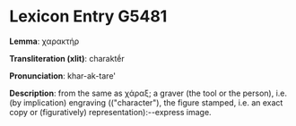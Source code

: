 # Lexicon Entry G5481

**Lemma**: χαρακτήρ

**Transliteration (xlit)**: charaktḗr

**Pronunciation**: khar-ak-tare'

**Description**:
from the same as χάραξ; a graver (the tool or the person), i.e. (by implication) engraving (("character"), the figure stamped, i.e. an exact copy or (figuratively) representation):--express image.
